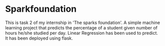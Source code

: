 # Sparkfoundation
This is task 2 of my internship in 'The sparks foundation'.
A simple machine learning project that predicts the percentage of a student given number of hours he/she studied per day.
Linear Regression has been used to predict.
It has been deployed using flask.
